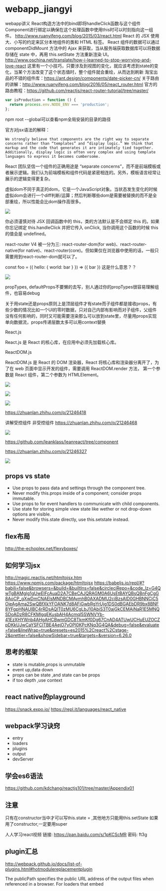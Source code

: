 # webapp_jiangyi
webapp讲义
React构造方法中的bind即将handleClick函数与这个组件Component进行绑定以确保在这个处理函数中使用this时可以时刻指向这一组件。
http://www.ruanyifeng.com/blog/2015/03/react.html
React 的 JSX 使用大、小写的约定来区分本地组件的类和 HTML 标签。
React 组件的数据可以通过 componentDidMount 方法中的 Ajax 来获取，当从服务端获取数据库可以将数据存储在 state 中，再用 this.setState 方法重新渲染 UI。
http://www.oschina.net/translate/how-i-learned-to-stop-worrying-and-love-react
这里有一个小技巧，只要涉及到视图的变化，就应该考虑到state的变化，当某个方法改变了这个状态值时，整个组件就会重绘，从而达到刷新
淘宝出品的不错的组件库：https://ant.design/components/date-picker-cn/
关于路由的讲解：http://www.ruanyifeng.com/blog/2016/05/react_router.html
官方的路由教程：https://github.com/reactjs/react-router-tutorial/tree/master/


```javascript
var isProduction = function () {
  return process.env.NODE_ENV === 'production';
};
```

npm root --global可以查看npm全局安装的目录的路径


官方对jsx语法的解释：
```
We strongly believe that components are the right way to separate concerns rather than “templates” and “display logic.” We think that markup and the code that generates it are intimately tied together. Additionally, display logic is often very complex and using template languages to express it becomes cumbersome.

```

React 团队坚信一个组件的正确用途是 “separate concerns”，而不是前端模板或者展示逻辑。我们认为前端模板和组件代码是紧密相连的。另外，模板语言经常让展示的逻辑变得更复杂。

虚拟dom不同于真正的dom，它是一个JavaScript对象。当状态发生变化的时候虚拟dom会进行一个diff判断/运算；然后判断哪些dom是需要被替换的而不是全部重绘，所以性能会比dom操作高很多。

![](http://images2015.cnblogs.com/blog/605230/201706/605230-20170603132438274-1646294214.png)

你必须谨慎对待 JSX 回调函数中的 this，类的方法默认是不会绑定 this 的。如果你忘记绑定 this.handleClick 并把它传入 onClick, 当你调用这个函数的时候 this 的值会是 undefined。





react-router V4 被一分为三: react-router-dom(for web)、react-router-native(for native)、react-router(core)。但如果仅在浏览器中使用的话，一般只需要用到react-router-dom就可以了。


const foo = ({ hello: { world: bar } }) => ({ bar }) 这是什么意思？？

![](https://pic3.zhimg.com/dfee38183aed0b1058da9d6317a4e976_b.png)


propTypes, defaultProps不要懒的去写，别人通过你的propTypes很容易理解组件，也容易debug

关于用state还是props原则上是顶层组件才有state而子组件都是接收props，有些少数的情况比如一个UI的零时数据，只对自己内部有影响而对子组件，父组件没有任何影响的，同时又可能需要渲染那么可以放到state里，尽量用props实现单向数据流，props传递层数太多可以用context替换

React.js

React.js 是 React 的核心库，在应用中必须先加载核心库。

ReactDOM.js

ReactDOM.js 是 React 的 DOM 渲染器，React 将核心库和渲染器分离开了，为了在 web 页面中显示开发的组件，需要调用 ReactDOM.render 方法， 第一个参数是 React 组件，第二个参数为 HTMLElement。


![](https://pic4.zhimg.com/cbdba5d7d12c05e379cbac608f16e6d3_b.png)

![](https://pic4.zhimg.com/808767a118831a948be8e36329fad30b_b.png)

![](https://pic3.zhimg.com/a91da7a9714bf46c8ff46f53881db696_r.png)


https://zhuanlan.zhihu.com/p/21246418

讲解受控组件 非受控组件 https://zhuanlan.zhihu.com/p/21246468


![](https://pic2.zhimg.com/51d186cddc18d929e5329c1d6cd206a1_b.png)

https://github.com/leanklass/leanreact/tree/component

https://zhuanlan.zhihu.com/p/21246327

![](https://unbug.gitbooks.io/react-native-training/content/QQ20160627-0.png)


## props vs state
- Use props to pass data and settings through the component tree.
- Never modify this.props inside of a component; consider props immutable.
- Use props to for event handlers to communicate with child components.
- Use state for storing simple view state like wether or not drop-down options are visible.
- Never modify this.state directly, use this.setstate instead.

## flex布局
http://the-echoplex.net/flexyboxes/

## 如何学习jsx
http://magic.reactjs.net/htmltojsx.htm
https://www.npmjs.com/package/htmltojsx
https://babeljs.io/repl/#?babili=false&browsers=&build=&builtIns=false&circleciRepo=&code_lz=G4QwTgBAMglg1gUwEIFcAuaD2A7CBeCAJQRAGM0A6UsEtBAYQBsQBnFgCgG8AoCP_gXwDmCNAElsMNDBCMAymhB0AXADMU2cjBzsAlD0GHBNNCjC5OjeAgAma2SwQBfXkYFOANK7d8AFiGwbRgYrUjg1DS0dBGAEbDR9bx8BNF8YFgpHNAUlBC4rRDsAQlT0zMU6CgLbJ10AbiS3T0ajGkCEMAjNaR1E5MNQSDoADzR8CFKMlgqEKusbAH4Acmql5SWNVYb-41EzXHYWnb4AHgAHCBwmGDC8TkmKf0Dg67CnAD4ATUwUCHuEUZOCZpDKkUJwCaYSFCITBE4AejO7yOPl0KPcKNq3G4QA&debug=false&evaluate=false&lineWrap=true&presets=es2015%2Creact%2Cstage-2&prettier=false&showSidebar=true&targets=&version=6.26.0


## 思考的框架
- state is mutable,props is unmutable
- event up,data down
- props can be state ,and state can be props
- if too depth ,use context 

## react native的playground
https://snack.expo.io/
https://repl.it/languages/react_native

## webpack学习诀窍
- entry
- loaders
- plugins
- output
- devServer

## 学会es6语法
https://github.com/kdchang/reactjs101/tree/master/Appendix01

## 注意
只有在constructor当中才可以写this.state = ,其他地方只能用this.setState
如果用了constructor,一定要用super


人人学习react视频
链接: https://pan.baidu.com/s/1pKCScMR 密码: ft3g

## plugin汇总
http://webpack.github.io/docs/list-of-plugins.html#hotmodulereplacementplugin

The publicPath specifies the public URL address of the output files when referenced in a browser. For loaders that embed <script> or <link> tags or reference assets like images, publicPath is used as the href or url() to the file when it’s different than their location on disk (as specified by path)


Windows paths
webpack expects absolute paths for many config options. __dirname + "/app/folder" is wrong, because windows uses \ as path separator. This breaks some stuff.

Use the correct separators. I.e. path.resolve(__dirname, "app/folder") or path.join(__dirname, "app", "folder").

![](http://jellybellydev.github.io/webpack-presentation/img/do-you-want-to-know-more.gif)


对devtool的理解：eval-source-map 适合开发，source-map 适合线上环境

defaultValue 属性而不是 value,htmlFor而不是for,className而不是class

context举例 https://doc.react-china.org/react/docs/context.html
![](https://segmentfault.com/img/remote/1460000006831823?w=278&h=300)


## 预习资料
```html
<!DOCTYPE html>
<html lang="en">
<head>
    <meta charset="UTF-8">
    <meta name="viewport" content="width=device-width, initial-scale=1.0">
    <meta http-equiv="X-UA-Compatible" content="ie=edge">
    <title>Document</title>
</head>
<body>
    <div id="reactContainer"></div>
    <script src="./common/react.js"></script>
    <script src="./common/react-dom.js"></script>
    <script>
        var HelloComponent =React.createClass({
            render:function(){
                return React.createElement('h1',null,'Hello world');
            }
        });
 
        ReactDOM.render(
            React.createElement(HelloComponent,null),
            document.getElementById('reactContainer')
        )
    </script>
</body>
</html>
```
---> 太啰嗦了 ---> jsx --> 虽然看起来比较不习惯，但是代码更好看懂了 
jsx--> 单向数据流 --> 

如何理解单向数据流 
　　在React中，数据的流向是单向的——从父节点传递到子节点，因为组件是简单而且易于把握的，他们只需从父节点获取props渲染即可，如果顶层组件的某个prop改变饿了，React会递归的向下便利整棵组件树，重新渲染所有使用这个属性
  
  
 ## 理解生命周期小案例
 ```html
<!DOCTYPE html>
<html lang="en">
<head>
    <meta charset="UTF-8">
    <meta name="viewport" content="width=device-width, initial-scale=1.0">
    <meta http-equiv="X-UA-Compatible" content="ie=edge">
    <title>生命周期案例</title>
    <script src="./common/react.js"></script>
    <script src="./common/react-dom.js"></script>
    <script src="http://cdn.bootcss.com/babel-core/5.8.38/browser.min.js"></script>
</head>
<body>
    <div id="demo"></div>
    <script type="text/babel">
      var Hello = React.createClass({
          getInitialState:function(){
              return {
                  opacity:1.0
              }
          },
          componentDidMount: function () {
            setInterval(function () {
                var opacity = this.state.opacity;
                opacity -= .05;
                if (opacity < 0.1) {
                    opacity = 1.0;
                }
                this.setState({
                    opacity: opacity
                });
                }.bind(this), 100);
          },

          render:function(){
              return (
                  <div style={{opacity:this.state.opacity}}>
                       <h2>Hello {this.props.name}</h2> 
                  </div>
              )
          }
      });
      ReactDOM.render(
          <Hello name="world"/>,
          document.getElementById('demo')
      )
    </script>
</body>
</html>
```


```ljsx
const title = <h1>React Learning</h1>
```

![](https://yubolun.com/wp-content/uploads/2017/08/React-Lifecycle.png)

![](https://pic3.zhimg.com/v2-97606d1cd5f055887a9735f414dbe002_b.jpg)

## 为什么要把css用模块化的方式引入
- 去除写死的代码：当一个JS组件不再被代码引入到项目中，对应的CSS也不会被引入进来。而最终打包后的结果也只会包含那些被引用的部分。
- CSS模块：由于全局CSS命名空间的存在，使得改变CSS后是否有副作用不得而知。CSS模块默认情况下将CSS设成本地，并显示你在Javascript中可以引用的唯一类名。

想象我们的界面是一段动画，React可以让我们把动画切分成一帧一帧的片段，我们只需要关注其中某个片段，以及片段有哪些变化，至于怎么变化，过程如何，React可以自动帮我们处理

![](http://p0.qhimg.com/t01f27a564f7933eda2.png)

对cors的理解：http://www.ruanyifeng.com/blog/2016/04/cors.html


componentDidMount
常用来在组件加载完毕后 网络请求数据是使用
componentWillUnmount
组件死的时候调用，一般用来清除监听之类的
componentWillReceiveProps
传入新的props是调用

![](https://segmentfault.com/img/bVUaxs?w=380&h=670)

# 对于 webpack 3
npm install --save-dev extract-text-webpack-plugin
# 对于 webpack 2
npm install --save-dev extract-text-webpack-plugin@2.1.2
# 对于 webpack 1
npm install --save-dev extract-text-webpack-plugin@1.0.1


// 1. 不会刷新浏览器
$ webpack-dev-server
//2. 刷新浏览器
$ webpack-dev-server --inline
//3. 重新加载改变的部分，HRM失败则刷新页面
$ webpack-dev-server  --inline --hot

